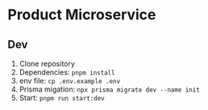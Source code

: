 # Product Microservice

## Dev

1. Clone repository
2. Dependencies: `pnpm install`
3. env file: `cp .env.example .env`
4. Prisma migation: `npx prisma migrate dev --name init`
5. Start: `pnpm run start:dev`
